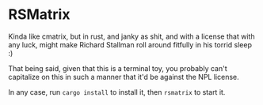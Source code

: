 # RSMatrix

Kinda like cmatrix, but in rust, and janky as shit, and with a license that
with any luck, might make Richard Stallman roll around fitfully in his torrid
sleep :)

That being said, given that this is a terminal toy, you probably can't
capitalize on this in such a manner that it'd be against the NPL license.

In any case, run `cargo install` to install it, then `rsmatrix` to start it.
